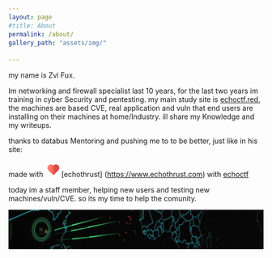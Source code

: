 ```yaml
---
layout: page
#title: About
permalink: /about/
gallery_path: "assets/img/"

---
```


my name is Zvi Fux.

Im networking and firewall specialist last 10 years,  for the last two years im training in cyber Security and pentesting.
my main study site is  [echoctf.red](https://echoctf.red/), the machines are based CVE,
real application and vuln that end users are installing on their machines at
home/Industry.
ill  share my Knowledge and my writeups.

thanks to databus Mentoring and pushing me to to be better, just like in his site:

made with ![](assets/images/red-heart-2-32.png)[echothrust] (https://www.echothrust.com) with [echoctf](https://echoctf.com/)

today im a staff member, helping new users and testing new machines/vuln/CVE.
so its my time to help the comunity.


![](/assets/images/background.png)


